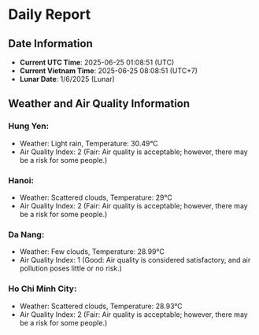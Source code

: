 # Daily Report
## Date Information
- **Current UTC Time**: 2025-06-25 01:08:51 (UTC)
- **Current Vietnam Time**: 2025-06-25 08:08:51 (UTC+7)
- **Lunar Date**: 1/6/2025 (Lunar)

## Weather and Air Quality Information

### Hung Yen:
- Weather: Light rain, Temperature: 30.49°C
- Air Quality Index: 2 (Fair: Air quality is acceptable; however, there may be a risk for some people.)

### Hanoi:
- Weather: Scattered clouds, Temperature: 29°C
- Air Quality Index: 2 (Fair: Air quality is acceptable; however, there may be a risk for some people.)

### Da Nang:
- Weather: Few clouds, Temperature: 28.99°C
- Air Quality Index: 1 (Good: Air quality is considered satisfactory, and air pollution poses little or no risk.)

### Ho Chi Minh City:
- Weather: Scattered clouds, Temperature: 28.93°C
- Air Quality Index: 2 (Fair: Air quality is acceptable; however, there may be a risk for some people.)
